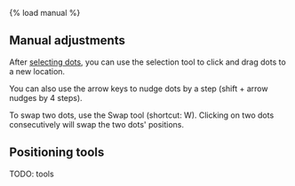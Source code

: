 {% load manual %}

## Manual adjustments

After <a href="{% page 'editing-dots/selecting-dots' %}">selecting dots</a>, you can use the selection tool <i class="icon-mouse-pointer"></i> to click and drag dots to a new location.

You can also use the arrow keys to nudge dots by a step (shift + arrow nudges by 4 steps).

To swap two dots, use the Swap tool <i class="icon-exchange"></i> (shortcut: W). Clicking on two dots consecutively will swap the two dots' positions.

## Positioning tools

TODO: tools
